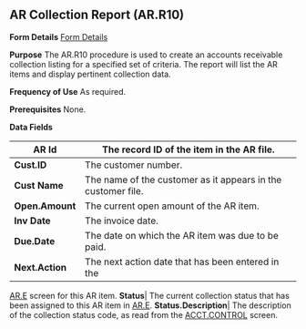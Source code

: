 ## AR Collection Report (AR.R10)
<PageHeader />

**Form Details**
[Form Details](../AR-R10-1/README.md)

**Purpose**
The AR.R10 procedure is used to create an accounts receivable collection
listing for a specified set of criteria. The report will list the AR items and
display pertinent collection data.

**Frequency of Use**
As required.

**Prerequisites**
None.

**Data Fields**

| **AR Id**       | The record ID of the item in the AR file.                    |
| --------------- | ------------------------------------------------------------ |
| **Cust.ID**     | The customer number.                                         |
| **Cust Name**   | The name of the customer as it appears in the customer file. |
| **Open.Amount** | The current open amount of the AR item.                      |
| **Inv Date**    | The invoice date.                                            |
| **Due.Date**    | The date on which the AR item was due to be paid.            |
| **Next.Action** | The next action date that has been entered in the            |
[AR.E](../AR-E/README.md) screen for this AR item.
**Status**|  The current collection status that has been assigned to this AR
item in [AR.E](../AR-E/README.md).
**Status.Description**|  The description of the collection status code, as
read from the [ACCT.CONTROL](../ACCT-CONTROL/README.md) screen.

<badge text= "Version 8.10.57 " vertical="middle" />

<PageFooter />
